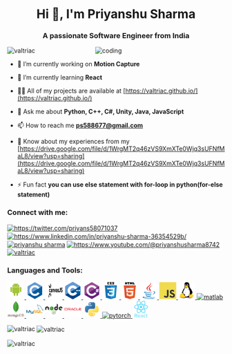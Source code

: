 <h1 align="center">Hi 👋, I'm Priyanshu Sharma</h1>
<h3 align="center">A passionate Software Engineer from India</h3>

<img align = "right" alt ="coding" width = "300" src= "https://media.giphy.com/media/v1.Y2lkPTc5MGI3NjExOGRoYnNydm5wcDR6N3R4MTU1YTR2dzJlbzViNXowYm80ajdtd2ZvciZlcD12MV9pbnRlcm5hbF9naWZfYnlfaWQmY3Q9Zw/lESsVoYTL4o3K40zZx/giphy.gif">

<p align="left"> <img src="https://komarev.com/ghpvc/?username=valtriac&label=Profile%20views&color=0e75b6&style=flat" alt="valtriac" /> </p>

- 🔭 I’m currently working on **Motion Capture**

- 🌱 I’m currently learning **React**

- 👨‍💻 All of my projects are available at [https://valtriac.github.io/](https://valtriac.github.io/)

- 💬 Ask me about **Python, C++, C#, Unity, Java, JavaScript**

- 📫 How to reach me **ps588677@gmail.com**

- 📄 Know about my experiences from my [https://drive.google.com/file/d/1WrgMT2q46zVS9XmXTe0Wjq3sUFNfMaL8/view?usp=sharing](https://drive.google.com/file/d/1WrgMT2q46zVS9XmXTe0Wjq3sUFNfMaL8/view?usp=sharing)

- ⚡ Fun fact **you can use else statement with for-loop in python(for-else statement)**

<h3 align="left">Connect with me:</h3>
<p align="left">
<a href="https://twitter.com/https://twitter.com/priyans58071037" target="blank"><img align="center" src="https://raw.githubusercontent.com/rahuldkjain/github-profile-readme-generator/master/src/images/icons/Social/twitter.svg" alt="https://twitter.com/priyans58071037" height="30" width="40" /></a>
<a href="https://linkedin.com/in/https://www.linkedin.com/in/priyanshu-sharma-36354529b/" target="blank"><img align="center" src="https://raw.githubusercontent.com/rahuldkjain/github-profile-readme-generator/master/src/images/icons/Social/linked-in-alt.svg" alt="https://www.linkedin.com/in/priyanshu-sharma-36354529b/" height="30" width="40" /></a>
<a href="https://fb.com/priyanshu sharma" target="blank"><img align="center" src="https://raw.githubusercontent.com/rahuldkjain/github-profile-readme-generator/master/src/images/icons/Social/facebook.svg" alt="priyanshu sharma" height="30" width="40" /></a>
<a href="https://www.youtube.com/c/https://www.youtube.com/@priyanshusharma8742" target="blank"><img align="center" src="https://raw.githubusercontent.com/rahuldkjain/github-profile-readme-generator/master/src/images/icons/Social/youtube.svg" alt="https://www.youtube.com/@priyanshusharma8742" height="30" width="40" /></a>
<a href="https://www.leetcode.com/valtriac" target="blank"><img align="center" src="https://raw.githubusercontent.com/rahuldkjain/github-profile-readme-generator/master/src/images/icons/Social/leet-code.svg" alt="valtriac" height="30" width="40" /></a>
</p>

<h3 align="left">Languages and Tools:</h3>
<p align="left"> <a href="https://developer.android.com" target="_blank" rel="noreferrer"> <img src="https://raw.githubusercontent.com/devicons/devicon/master/icons/android/android-original-wordmark.svg" alt="android" width="40" height="40"/> </a> <a href="https://www.cprogramming.com/" target="_blank" rel="noreferrer"> <img src="https://raw.githubusercontent.com/devicons/devicon/master/icons/c/c-original.svg" alt="c" width="40" height="40"/> </a> <a href="https://canvasjs.com" target="_blank" rel="noreferrer"> <img src="https://raw.githubusercontent.com/Hardik0307/Hardik0307/master/assets/canvasjs-charts.svg" alt="canvasjs" width="40" height="40"/> </a> <a href="https://www.w3schools.com/cpp/" target="_blank" rel="noreferrer"> <img src="https://raw.githubusercontent.com/devicons/devicon/master/icons/cplusplus/cplusplus-original.svg" alt="cplusplus" width="40" height="40"/> </a> <a href="https://www.w3schools.com/cs/" target="_blank" rel="noreferrer"> <img src="https://raw.githubusercontent.com/devicons/devicon/master/icons/csharp/csharp-original.svg" alt="csharp" width="40" height="40"/> </a> <a href="https://www.w3schools.com/css/" target="_blank" rel="noreferrer"> <img src="https://raw.githubusercontent.com/devicons/devicon/master/icons/css3/css3-original-wordmark.svg" alt="css3" width="40" height="40"/> </a> <a href="https://www.w3.org/html/" target="_blank" rel="noreferrer"> <img src="https://raw.githubusercontent.com/devicons/devicon/master/icons/html5/html5-original-wordmark.svg" alt="html5" width="40" height="40"/> </a> <a href="https://www.java.com" target="_blank" rel="noreferrer"> <img src="https://raw.githubusercontent.com/devicons/devicon/master/icons/java/java-original.svg" alt="java" width="40" height="40"/> </a> <a href="https://developer.mozilla.org/en-US/docs/Web/JavaScript" target="_blank" rel="noreferrer"> <img src="https://raw.githubusercontent.com/devicons/devicon/master/icons/javascript/javascript-original.svg" alt="javascript" width="40" height="40"/> </a> <a href="https://www.linux.org/" target="_blank" rel="noreferrer"> <img src="https://raw.githubusercontent.com/devicons/devicon/master/icons/linux/linux-original.svg" alt="linux" width="40" height="40"/> </a> <a href="https://www.mathworks.com/" target="_blank" rel="noreferrer"> <img src="https://upload.wikimedia.org/wikipedia/commons/2/21/Matlab_Logo.png" alt="matlab" width="40" height="40"/> </a> <a href="https://www.mongodb.com/" target="_blank" rel="noreferrer"> <img src="https://raw.githubusercontent.com/devicons/devicon/master/icons/mongodb/mongodb-original-wordmark.svg" alt="mongodb" width="40" height="40"/> </a> <a href="https://www.mysql.com/" target="_blank" rel="noreferrer"> <img src="https://raw.githubusercontent.com/devicons/devicon/master/icons/mysql/mysql-original-wordmark.svg" alt="mysql" width="40" height="40"/> </a> <a href="https://nodejs.org" target="_blank" rel="noreferrer"> <img src="https://raw.githubusercontent.com/devicons/devicon/master/icons/nodejs/nodejs-original-wordmark.svg" alt="nodejs" width="40" height="40"/> </a> <a href="https://www.oracle.com/" target="_blank" rel="noreferrer"> <img src="https://raw.githubusercontent.com/devicons/devicon/master/icons/oracle/oracle-original.svg" alt="oracle" width="40" height="40"/> </a> <a href="https://www.python.org" target="_blank" rel="noreferrer"> <img src="https://raw.githubusercontent.com/devicons/devicon/master/icons/python/python-original.svg" alt="python" width="40" height="40"/> </a> <a href="https://pytorch.org/" target="_blank" rel="noreferrer"> <img src="https://www.vectorlogo.zone/logos/pytorch/pytorch-icon.svg" alt="pytorch" width="40" height="40"/> </a> <a href="https://reactjs.org/" target="_blank" rel="noreferrer"> <img src="https://raw.githubusercontent.com/devicons/devicon/master/icons/react/react-original-wordmark.svg" alt="react" width="40" height="40"/> </a> </p>

<p><img align="left" src="https://github-readme-stats.vercel.app/api/top-langs?username=valtriac&show_icons=true&locale=en&layout=compact" alt="valtriac" /></p>

<p>&nbsp;<img align="center" src="https://github-readme-stats.vercel.app/api?username=valtriac&show_icons=true&locale=en" alt="valtriac" /></p>

<p><img align="center" src="https://github-readme-streak-stats.herokuapp.com/?user=valtriac&" alt="valtriac" /></p>
